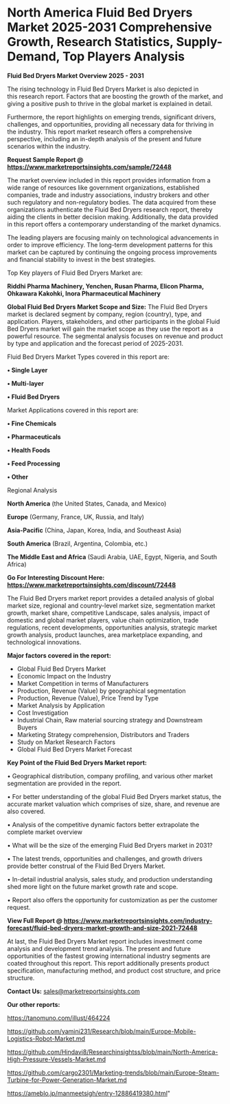 # North America Fluid Bed Dryers Market 2025-2031 Comprehensive Growth, Research Statistics, Supply-Demand,  Top Players Analysis

<Strong> Fluid Bed Dryers Market Overview 2025 - 2031</strong>

The rising technology in Fluid Bed Dryers Market is also depicted in this research report. Factors that are boosting the growth of the market, and giving a positive push to thrive in the global market is explained in detail.

Furthermore, the report highlights on emerging trends, significant drivers, challenges, and opportunities, providing all necessary data for thriving in the industry. This report market research offers a comprehensive perspective, including an in-depth analysis of the present and future scenarios within the industry.

<strong>Request Sample Report @ <a href=https://www.marketreportsinsights.com/sample/72448>https://www.marketreportsinsights.com/sample/72448</a></strong>

The market overview included in this report provides information from a wide range of resources like government organizations, established companies, trade and industry associations, industry brokers and other such regulatory and non-regulatory bodies. The data acquired from these organizations authenticate the Fluid Bed Dryers research report, thereby aiding the clients in better decision making. Additionally, the data provided in this report offers a contemporary understanding of the market dynamics.

The leading players are focusing mainly on technological advancements in order to improve efficiency. The long-term development patterns for this market can be captured by continuing the ongoing process improvements and financial stability to invest in the best strategies.

Top Key players of Fluid Bed Dryers Market are:

<strong>Riddhi Pharma Machinery, Yenchen, Rusan Pharma, Elicon Pharma, Ohkawara Kakohki, Inora Pharmaceutical Machinery</strong>

<strong><b>Global Fluid Bed Dryers Market Scope and Size:</b></strong>
The Fluid Bed Dryers market is declared segment by company, region (country), type, and application. Players, stakeholders, and other participants in the global Fluid Bed Dryers market will gain the market scope as they use the report as a powerful resource. The segmental analysis focuses on revenue and product by type and application and the forecast period of 2025-2031.

Fluid Bed Dryers Market Types covered in this report are:

<strong>• Single Layer

• Multi-layer

• Fluid Bed Dryers</strong>

Market Applications covered in this report are:

<strong>• Fine Chemicals

• Pharmaceuticals

• Health Foods

• Feed Processing

• Other</strong> 

Regional Analysis

<strong>North America</strong> (the United States, Canada, and Mexico)

<strong>Europe</strong> (Germany, France, UK, Russia, and Italy)

<strong>Asia-Pacific</strong> (China, Japan, Korea, India, and Southeast Asia)

<strong>South America</strong> (Brazil, Argentina, Colombia, etc.)

<strong>The Middle East and Africa</strong> (Saudi Arabia, UAE, Egypt, Nigeria, and South Africa)

<strong>Go For Interesting Discount Here: <a href=https://www.marketreportsinsights.com/discount/72448>https://www.marketreportsinsights.com/discount/72448</a></strong>

The Fluid Bed Dryers market report provides a detailed analysis of global market size, regional and country-level market size, segmentation market growth, market share, competitive Landscape, sales analysis, impact of domestic and global market players, value chain optimization, trade regulations, recent developments, opportunities analysis, strategic market growth analysis, product launches, area marketplace expanding, and technological innovations.

<strong><b>Major factors covered in the report:</b></strong>
<ul>
  <li>Global Fluid Bed Dryers Market </li>
  <li>Economic Impact on the Industry</li>
  <li>Market Competition in terms of Manufacturers</li>
  <li>Production, Revenue (Value) by geographical segmentation</li>
  <li>Production, Revenue (Value), Price Trend by Type</li>
  <li>Market Analysis by Application</li>
  <li>Cost Investigation</li>
  <li>Industrial Chain, Raw material sourcing strategy and Downstream Buyers</li>
  <li>Marketing Strategy comprehension, Distributors and Traders</li>
  <li>Study on Market Research Factors</li>
  <li>Global Fluid Bed Dryers Market Forecast</li>
</ul>

<strong><b>Key Point of the Fluid Bed Dryers Market report:</b></strong>

• Geographical distribution, company profiling, and various other market segmentation are provided in the report.

• For better understanding of the global Fluid Bed Dryers market status, the accurate market valuation which comprises of size, share, and revenue are also covered.

• Analysis of the competitive dynamic factors better extrapolate the complete market overview

• What will be the size of the emerging Fluid Bed Dryers market in 2031?

• The latest trends, opportunities and challenges, and growth drivers provide better construal of the Fluid Bed Dryers Market.

• In-detail industrial analysis, sales study, and production understanding shed more light on the future market growth rate and scope.

• Report also offers the opportunity for customization as per the customer request.

<strong><b>View Full Report @ <a href=https://www.marketreportsinsights.com/industry-forecast/fluid-bed-dryers-market-growth-and-size-2021-72448>https://www.marketreportsinsights.com/industry-forecast/fluid-bed-dryers-market-growth-and-size-2021-72448</a></b></strong>


At last, the Fluid Bed Dryers Market report includes investment come analysis and development trend analysis. The present and future opportunities of the fastest growing international industry segments are coated throughout this report. This report additionally presents product specification, manufacturing method, and product cost structure, and price structure.

<strong>Contact Us:</strong>
sales@marketreportsinsights.com

<strong>Our other reports:</strong>

<a href=https://tanomuno.com/illust/464224>https://tanomuno.com/illust/464224</a>

<a href=https://github.com/yamini231/Research/blob/main/Europe-Mobile-Logistics-Robot-Market.md>https://github.com/yamini231/Research/blob/main/Europe-Mobile-Logistics-Robot-Market.md</a>

<a href=https://github.com/Hindavi8/Researchinsightss/blob/main/North-America-High-Pressure-Vessels-Market.md>https://github.com/Hindavi8/Researchinsightss/blob/main/North-America-High-Pressure-Vessels-Market.md</a>

<a href=https://github.com/cargo2301/Marketing-trends/blob/main/Europe-Steam-Turbine-for-Power-Generation-Market.md>https://github.com/cargo2301/Marketing-trends/blob/main/Europe-Steam-Turbine-for-Power-Generation-Market.md</a>

<a href=https://ameblo.jp/manmeetsigh/entry-12886419380.html>https://ameblo.jp/manmeetsigh/entry-12886419380.html</a>"
